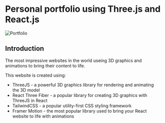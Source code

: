 # Personal portfolio using Three.js and React.js

![Portfolio](https://github.com/Sam2021/Smit_Parikh_Portfolio/blob/main/portfolio.png?raw=true)

## Introduction
The most impressive websites in the world useing 3D graphics and animations to bring their content to life.
 
This website is created using:
- ThreeJS - a powerful 3D graphics library for rendering and animating the 3D model
- React Three Fiber - a popular library for creating 3D graphics with ThreeJS in React
- TailwindCSS - a popular utility-first CSS styling framework
- Framer Motion - the most popular library used to bring your React website to life with animations

